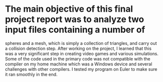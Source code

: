 # The main objective of this final project report was to analyze two input files containing a number of
spheres and a mesh, which is simply a collection of triangles, and carry out a collision detection step.
After working on the project, I learned that this was a very significant step in creating video games and
various simulations. Some of the code used in the primary code was not compatible with the compiler on
my home machine which was a Windows device and several challenges with other compilers. I tested
my program on Euler to make sure it ran smoothly in the end.
